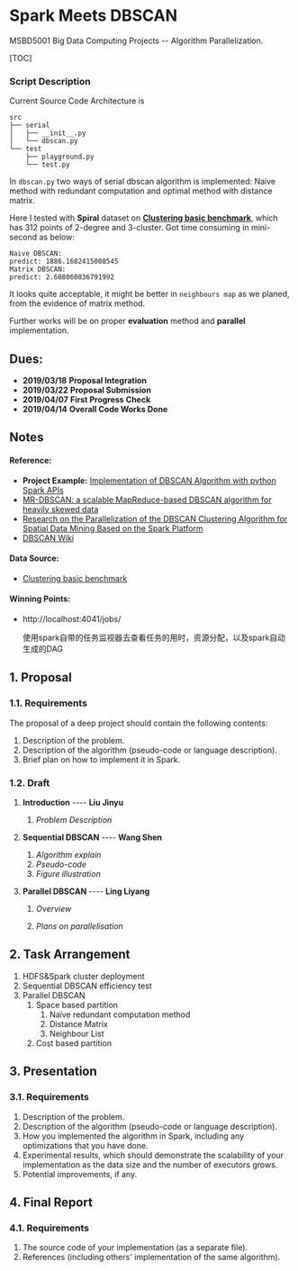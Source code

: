 # Spark Meets DBSCAN 
MSBD5001 Big Data Computing Projects -- Algorithm Parallelization.

[TOC]

### Script Description

Current Source Code Architecture is

```pseudocode
src
├── serial
│   ├── __init__.py
│   └── dbscan.py
└── test
    ├── playground.py
    └── test.py
```

In `dbscan.py` two ways of serial dbscan algorithm is implemented: Naive method with redundant computation and optimal method with distance matrix.

Here I tested with **Spiral** dataset on [**Clustering basic benchmark**](http://cs.joensuu.fi/sipu/datasets/), which has 312 points of 2-degree and 3-cluster. Got time consuming in mini-second as below:

```pseudocode
Naive DBSCAN:
predict: 1886.1682415008545
Matrix DBSCAN:
predict: 2.608060836791992
```

It looks quite acceptable, it might be better in `neighbours map` as we planed, from the evidence of matrix method.

Further works will be on proper **evaluation** method and **parallel** implementation.

## Dues:

- **2019/03/18** **Proposal Integration**
- **2019/03/22** **Proposal Submission**
- **2019/04/07** **First Progress Check**
- **2019/04/14** **Overall Code Works Done**



## Notes

#### Reference:

* **Project Example:** [Implementation of DBSCAN Algorithm with python Spark APIs](https://www.cse.ust.hk/msbd5003/pastproj/deep1.pdf)
* [MR-DBSCAN: a scalable MapReduce-based DBSCAN algorithm for heavily skewed data](https://www.researchgate.net/publication/260523383_MR-DBSCAN_a_scalable_MapReduce-based_DBSCAN_algorithm_for_heavily_skewed_data)
* [Research on the Parallelization of the DBSCAN Clustering Algorithm for Spatial Data Mining Based on the Spark Platform](https://www.researchgate.net/publication/321753740_Research_on_the_Parallelization_of_the_DBSCAN_Clustering_Algorithm_for_Spatial_Data_Mining_Based_on_the_Spark_Platform)
* [DBSCAN Wiki](<https://en.wikipedia.org/wiki/DBSCAN>)

#### Data Source:

* [Clustering basic benchmark](http://cs.joensuu.fi/sipu/datasets/)

#### Winning Points:

* http://localhost:4041/jobs/

  使用spark自带的任务监视器去查看任务的用时，资源分配，以及spark自动生成的DAG



## 1. Proposal

### 1.1. Requirements

The proposal of a deep project should contain the following contents:

1. Description of the problem.
2. Description of the algorithm (pseudo-code or language description).
3. Brief plan on how to implement it in Spark.

### 1.2. Draft

1. **Introduction** ---- **Liu Jinyu**

   1. *Problem Description*

2. **Sequential DBSCAN**  ---- **Wang Shen**

   1. *Algorithm explain*
   2. *Pseudo-code*
   3. *Figure illustration*

3. **Parallel DBSCAN** ---- **Ling Liyang**

   1. *Overview*

   2. *Plans on parallelisation* 

## 2. Task Arrangement

1. HDFS&Spark cluster deployment
2. Sequential DBSCAN efficiency test
3. Parallel DBSCAN
   1. Space based partition
      1. Naïve redundant computation method
      2. Distance Matrix
      3. Neighbour List
   2. Cost based partition

## 3. Presentation

### 3.1. Requirements 

1. Description of the problem.
2. Description of the algorithm (pseudo-code or language description).
3. How you implemented the algorithm in Spark, including any optimizations that you have done.
4. Experimental results, which should demonstrate the scalability of your implementation as the data size and the number of executors grows.
5. Potential improvements, if any.

## 4. Final Report

### 4.1. Requirements

1. The source code of your implementation (as a separate file).
2. References (including others' implementation of the same algorithm).